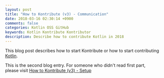 ```yaml
---
layout: post
title: "How to Kontribute (v3) - Communication"
date: 2018-03-16 02:30:14 +0900
comments: false
categories: Kotlin OSS GitHub 
keywords: Kotlin Kontribute Kontributor
description: Describe how to contribute Kotlin in 2018
---
```


This blog post describes how to start Kontribute or how to start contributing [Kotlin](https://kotlinlang.org/).

This is the second blog entry. For someone who didn't read first part, please visit [How to Kontribute (v3) - Setup]()
